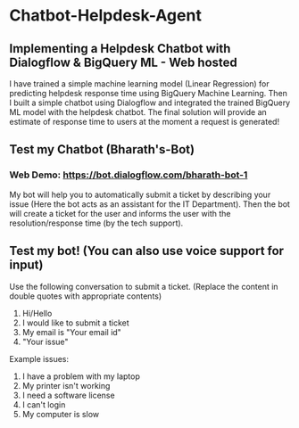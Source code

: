 # Chatbot-Helpdesk-Agent
## Implementing a Helpdesk Chatbot with Dialogflow &amp; BigQuery ML - Web hosted

I have trained a simple machine learning model (Linear Regression) for predicting helpdesk response time using BigQuery Machine Learning. Then I built a simple chatbot using Dialogflow and integrated the trained BigQuery ML model with the helpdesk chatbot. The final solution will provide an estimate of response time to users at the moment a request is generated!

## Test my Chatbot (Bharath's-Bot)
### Web Demo: https://bot.dialogflow.com/bharath-bot-1 

My bot will help you to automatically submit a ticket by describing your issue (Here the bot acts as an assistant for the IT Department). Then the bot will create a ticket for the user and informs the user with the resolution/response time (by the tech support).

## Test my bot! (You can also use voice support for input)
Use the following conversation to submit a ticket. (Replace the content in double quotes with appropriate contents)

  1. Hi/Hello
  2. I would like to submit a ticket
  3. My email is "Your email id"
  4. "Your issue"
  
Example issues:

  1. I have a problem with my laptop
  2. My printer isn't working
  3. I need a software license
  4. I can't login
  5. My computer is slow
  
